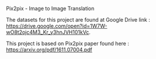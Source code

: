 Pix2pix - Image to Image Translation

The datasets for this project are found at Google Drive link : https://drive.google.com/open?id=1W7W-wO8t2ojc4M3_Kr_y3hnJVH101kVc.

This project is based on Pix2pix paper found here : https://arxiv.org/pdf/1611.07004.pdf
